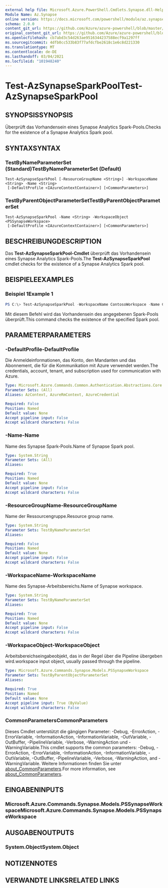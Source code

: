 ```yaml
---
external help file: Microsoft.Azure.PowerShell.Cmdlets.Synapse.dll-Help.xml
Module Name: Az.Synapse
online version: https://docs.microsoft.com/powershell/module/az.synapse/test-azsynapsesparkpool
schema: 2.0.0
content_git_url: https://github.com/Azure/azure-powershell/blob/master/src/Synapse/Synapse/help/Test-AzSynapseSparkPool.md
original_content_git_url: https://github.com/Azure/azure-powershell/blob/master/src/Synapse/Synapse/help/Test-AzSynapseSparkPool.md
ms.openlocfilehash: cb7abd3c54d263ae9516344237588ecf9a1297ff
ms.sourcegitcommit: 4dfb0cc533b83f77afdcfbe2618c1e6c8d221330
ms.translationtype: MT
ms.contentlocale: de-DE
ms.lasthandoff: 03/04/2021
ms.locfileid: "101948240"
---
```

# <span data-ttu-id="f90f2-101">Test-AzSynapseSparkPool</span><span class="sxs-lookup"><span data-stu-id="f90f2-101">Test-AzSynapseSparkPool</span></span>

## <span data-ttu-id="f90f2-102">SYNOPSIS</span><span class="sxs-lookup"><span data-stu-id="f90f2-102">SYNOPSIS</span></span>
<span data-ttu-id="f90f2-103">Überprüft das Vorhandensein eines Synapse Analytics Spark-Pools.</span><span class="sxs-lookup"><span data-stu-id="f90f2-103">Checks for the existence of a Synapse Analytics Spark pool.</span></span>

## <span data-ttu-id="f90f2-104">SYNTAX</span><span class="sxs-lookup"><span data-stu-id="f90f2-104">SYNTAX</span></span>

### <span data-ttu-id="f90f2-105">TestByNameParameterSet (Standard)</span><span class="sxs-lookup"><span data-stu-id="f90f2-105">TestByNameParameterSet (Default)</span></span>
```
Test-AzSynapseSparkPool [-ResourceGroupName <String>] -WorkspaceName <String> -Name <String>
 [-DefaultProfile <IAzureContextContainer>] [<CommonParameters>]
```

### <span data-ttu-id="f90f2-106">TestByParentObjectParameterSet</span><span class="sxs-lookup"><span data-stu-id="f90f2-106">TestByParentObjectParameterSet</span></span>
```
Test-AzSynapseSparkPool -Name <String> -WorkspaceObject <PSSynapseWorkspace>
 [-DefaultProfile <IAzureContextContainer>] [<CommonParameters>]
```

## <span data-ttu-id="f90f2-107">BESCHREIBUNG</span><span class="sxs-lookup"><span data-stu-id="f90f2-107">DESCRIPTION</span></span>
<span data-ttu-id="f90f2-108">Das **Test-AzSynapseSparkPool-Cmdlet** überprüft das Vorhandensein eines Synapse Analytics Spark-Pools.</span><span class="sxs-lookup"><span data-stu-id="f90f2-108">The **Test-AzSynapseSparkPool** cmdlet checks for the existence of a Synapse Analytics Spark pool.</span></span>

## <span data-ttu-id="f90f2-109">BEISPIELE</span><span class="sxs-lookup"><span data-stu-id="f90f2-109">EXAMPLES</span></span>

### <span data-ttu-id="f90f2-110">Beispiel 1</span><span class="sxs-lookup"><span data-stu-id="f90f2-110">Example 1</span></span>
```powershell
PS C:\> Test-AzSynapseSparkPool -WorkspaceName ContosoWorkspace -Name ContosoSparkPool
```

<span data-ttu-id="f90f2-111">Mit diesem Befehl wird das Vorhandensein des angegebenen Spark-Pools überprüft.</span><span class="sxs-lookup"><span data-stu-id="f90f2-111">This command checks the existence of the specified Spark pool.</span></span>

## <span data-ttu-id="f90f2-112">PARAMETER</span><span class="sxs-lookup"><span data-stu-id="f90f2-112">PARAMETERS</span></span>

### <span data-ttu-id="f90f2-113">-DefaultProfile</span><span class="sxs-lookup"><span data-stu-id="f90f2-113">-DefaultProfile</span></span>
<span data-ttu-id="f90f2-114">Die Anmeldeinformationen, das Konto, den Mandanten und das Abonnement, die für die Kommunikation mit Azure verwendet werden.</span><span class="sxs-lookup"><span data-stu-id="f90f2-114">The credentials, account, tenant, and subscription used for communication with Azure.</span></span>

```yaml
Type: Microsoft.Azure.Commands.Common.Authentication.Abstractions.Core.IAzureContextContainer
Parameter Sets: (All)
Aliases: AzContext, AzureRmContext, AzureCredential

Required: False
Position: Named
Default value: None
Accept pipeline input: False
Accept wildcard characters: False
```

### <span data-ttu-id="f90f2-115">-Name</span><span class="sxs-lookup"><span data-stu-id="f90f2-115">-Name</span></span>
<span data-ttu-id="f90f2-116">Name des Synapse Spark-Pools.</span><span class="sxs-lookup"><span data-stu-id="f90f2-116">Name of Synapse Spark pool.</span></span>

```yaml
Type: System.String
Parameter Sets: (All)
Aliases:

Required: True
Position: Named
Default value: None
Accept pipeline input: False
Accept wildcard characters: False
```

### <span data-ttu-id="f90f2-117">-ResourceGroupName</span><span class="sxs-lookup"><span data-stu-id="f90f2-117">-ResourceGroupName</span></span>
<span data-ttu-id="f90f2-118">Name der Ressourcengruppe.</span><span class="sxs-lookup"><span data-stu-id="f90f2-118">Resource group name.</span></span>

```yaml
Type: System.String
Parameter Sets: TestByNameParameterSet
Aliases:

Required: False
Position: Named
Default value: None
Accept pipeline input: False
Accept wildcard characters: False
```

### <span data-ttu-id="f90f2-119">-WorkspaceName</span><span class="sxs-lookup"><span data-stu-id="f90f2-119">-WorkspaceName</span></span>
<span data-ttu-id="f90f2-120">Name des Synapse-Arbeitsbereichs.</span><span class="sxs-lookup"><span data-stu-id="f90f2-120">Name of Synapse workspace.</span></span>

```yaml
Type: System.String
Parameter Sets: TestByNameParameterSet
Aliases:

Required: True
Position: Named
Default value: None
Accept pipeline input: False
Accept wildcard characters: False
```

### <span data-ttu-id="f90f2-121">-WorkspaceObject</span><span class="sxs-lookup"><span data-stu-id="f90f2-121">-WorkspaceObject</span></span>
<span data-ttu-id="f90f2-122">Arbeitsbereichseingabeobjekt, das in der Regel über die Pipeline übergeben wird.</span><span class="sxs-lookup"><span data-stu-id="f90f2-122">workspace input object, usually passed through the pipeline.</span></span>

```yaml
Type: Microsoft.Azure.Commands.Synapse.Models.PSSynapseWorkspace
Parameter Sets: TestByParentObjectParameterSet
Aliases:

Required: True
Position: Named
Default value: None
Accept pipeline input: True (ByValue)
Accept wildcard characters: False
```

### <span data-ttu-id="f90f2-123">CommonParameters</span><span class="sxs-lookup"><span data-stu-id="f90f2-123">CommonParameters</span></span>
<span data-ttu-id="f90f2-124">Dieses Cmdlet unterstützt die gängigen Parameter: -Debug, -ErrorAction, -ErrorVariable, -InformationAction, -InformationVariable, -OutVariable, -OutBuffer, -PipelineVariable, -Verbose, -WarningAction und -WarningVariable.</span><span class="sxs-lookup"><span data-stu-id="f90f2-124">This cmdlet supports the common parameters: -Debug, -ErrorAction, -ErrorVariable, -InformationAction, -InformationVariable, -OutVariable, -OutBuffer, -PipelineVariable, -Verbose, -WarningAction, and -WarningVariable.</span></span> <span data-ttu-id="f90f2-125">Weitere Informationen finden Sie unter [about_CommonParameters](http://go.microsoft.com/fwlink/?LinkID=113216).</span><span class="sxs-lookup"><span data-stu-id="f90f2-125">For more information, see [about_CommonParameters](http://go.microsoft.com/fwlink/?LinkID=113216).</span></span>

## <span data-ttu-id="f90f2-126">EINGABEN</span><span class="sxs-lookup"><span data-stu-id="f90f2-126">INPUTS</span></span>

### <span data-ttu-id="f90f2-127">Microsoft.Azure.Commands.Synapse.Models.PSSynapseWorkspace</span><span class="sxs-lookup"><span data-stu-id="f90f2-127">Microsoft.Azure.Commands.Synapse.Models.PSSynapseWorkspace</span></span>

## <span data-ttu-id="f90f2-128">AUSGABEN</span><span class="sxs-lookup"><span data-stu-id="f90f2-128">OUTPUTS</span></span>

### <span data-ttu-id="f90f2-129">System.Object</span><span class="sxs-lookup"><span data-stu-id="f90f2-129">System.Object</span></span>
## <span data-ttu-id="f90f2-130">NOTIZEN</span><span class="sxs-lookup"><span data-stu-id="f90f2-130">NOTES</span></span>

## <span data-ttu-id="f90f2-131">VERWANDTE LINKS</span><span class="sxs-lookup"><span data-stu-id="f90f2-131">RELATED LINKS</span></span>
